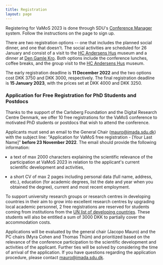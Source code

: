 ```yaml
---
title: Registration
layout: page
---
```


<style>ul { padding-left: 15px; }</style>

Registering for VaMoS 2023 is done through SDU's [Conference
Manager](https://www.conferencemanager.dk/vamos23/signup) system. Follow the
instructions on the page to sign up.

There are two registration options -- one that includes the planned social
dinner, and one that doesn't. The social activities are scheduled for 26
January and consist of a visit to the [HC Andersens
Hus](https://hcandersenshus.dk/en/) museum and a dinner at [Den Gamle
Kro](https://dengamlekro.dk/). Both options include the conference lunches, 
coffee breaks, and the group visit to the [HC Andersens
Hus](https://hcandersenshus.dk/en/) museum.

The early registration deadline is **11 December 2022** and the two options cost
DKK 3750 and DKK 3000, respectively. The final registration deadline is **15
January 2023**, with the prices set at DKK 4000 and DKK 3250.

### Application for Free Registration for PhD Students and Postdocs

Thanks to the support of the Carlsberg Foundation and the Digital Research
Centre Denmark, we offer 10 free registrations for the VaMoS conference to
motivated PhD students or postdocs that wish to attend the conference.

Applicants must send an email to the General Chair
([mauro@imada.sdu.dk](mailto:mauro@imada.sdu.dk)) with the subject line:
"Application for VaMoS free registration - [Your Last Name]" **before 23
November 2022**. The email should provide the following information:

- a text of max 2000 characters explaining the scientific relevance of the
  participation at VaMoS 2023 in relation to the applicant's current scientific
  development and activities,

- a short CV of max 2 pages including personal data (full name, address, etc.),
  education (for academic degrees, list the date and year when you obtained the
  degree), current and most recent employment.

To support university research groups or research centres in developing
countries in their aim to grow into excellent research centres by upgrading
local academic personnel, 2 free registrations are reserved for students coming
from institutions from the [UN list of developing
countries](https://www.un.org/development/desa/dpad/least-developed-country-category/ldcs-at-a-glance.html).
These students will also be entitled a sum of 3000 DKK to partially cover the
accommodation costs.

Applications will be evaluated by the general chair (Jacopo Mauro) and the PC
chairs (Myra Cohen and Thomas Thüm) and prioritized based on the relevance of
the conference participation to the scientific development and activities of the
applicant. Further ties will be solved by considering the time of arrival of the
application. If you have questions regarding the application procedure, please
contact [mauro@imada.sdu.dk](mailto:mauro@imada.sdu.dk).

